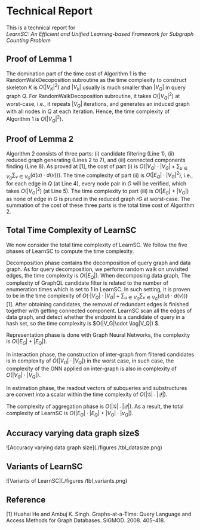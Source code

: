 # Technical Report 

This is a technical report for <br/> *LearnSC: An Efficient and Unified Learning-based Framework for Subgraph Counting Problem*


## Proof of Lemma 1

The domination part of the time cost of  Algorithm 1 is the $\mathsf{RandomWalkDecoposition}$ subroutine as the time complexity to construct skeleton $K$ is $O(|V_K|^2)$ and $|V_k|$ usually is much smaller than $|V_Q|$ in query graph $Q$.
For $\mathsf{RandomWalkDecoposition}$ subroutine, it takes $O(|V_Q|^2)$ at worst-case, i.e., it repeats $|V_Q|$ iterations, and generates an induced graph with all nodes in $Q$ at each iteration.
Hence, the time complexity of Algorithm 1 is $O(|V_Q|^2)$.

## Proof of Lemma 2

Algorithm 2 consists of three parts: (i) candidate filtering (Line 1), (ii) reduced graph generating (Lines 2 to 7), and (iii) connected components finding (Line 8).
As proved at [1], the cost of part (i) is $O(|V_Q|\cdot |V_G| + \sum_{u\in V_Q}\sum_{v\in V_G}(d(u)\cdot d(v)))$.
The time complexity of part (ii) is $O(|E_Q| \cdot |V_G|^2)$, i.e., for each edge in $Q$ (at Line 4), every node pair in $G$ will be verified, which takes $O(|V_G|^2)$ (at Line 5).
The time complexity to part (iii) is $O(|E_G|+|V_G|)$ as none of edge in $G$ is pruned in the reduced graph $rG$ at worst-case.
The summation of the cost of these three parts is the total time cost of Algorithm 2.

## Total Time Complexity of $\textsf{ LearnSC}$

We now consider the total time complexity of $\textsf{ LearnSC}$. We follow the five phases of $\textsf{ LearnSC}$ to compute the time complexity.

Decomposition phase contains the decomposition of query graph and data graph. As for query decomposition, we perform random walk on unvisited edges, the time complexity is $O(|E_Q|)$. When decomposing data graph, The complexity of GraphQL candidate filter is related to the number of enumeration times which is set to 1 in $\textsf{ LearnSC}$. In such setting, it is proven to be in the time complexity of $O(\cdot|V_Q|\cdot |V_G| + \sum_{u\in V_Q}\sum_{v\in V_G}(d(u)\cdot d(v)))$ [1]. After obtaining candidates, the removal of redundant edges is finished together with getting connected component. $\textsf{ LearnSC}$ scan all the edges of data graph, and detect whether the endpoint is a candidate of query in a hash set, so the time complexity is $O(|V_G|\cdot \log|V_Q|) $. 

Representation phase is done with Graph Neural Networks, the complexity is $O(|E_G|+ |E_Q|)$. 

In interaction phase, the construction of inter-graph from filtered candidates is in complexity of $O(|V_G|\cdot |V_Q|)$ in the worst case, in such case, the complexity of the GNN applied on inter-graph is also in complexity of $O(|V_G|\cdot |V_Q|)$. 

In estimation phase, the readout vectors of subqueries and substructures are convert into a scalar within the time complexity of $O(|\mathcal{G}|\cdot|\mathcal{Q}|)$. 

The complexity of aggregation phase is $O(|\mathcal{G}|\cdot|\mathcal{Q}|)$.
As a result, the total complexity of $\textsf{ LearnSC}$ is $O(|E_G|\cdot|E_Q|+|V_G|\cdot|v_Q|)$. 

## Accuracy varying data graph size$

![Accuracy varying data graph size](./figures
/tbl_datasize.png)

## Variants of $\textsf{LearnSC}$

![Variants of LearnSC](./figures
/tbl_variants.png)


## Reference

[1] Huahai He and Ambuj K. Singh. Graphs-at-a-Time: Query Language and Access Methods for Graph Databases. SIGMOD. 2008. 405–418.
